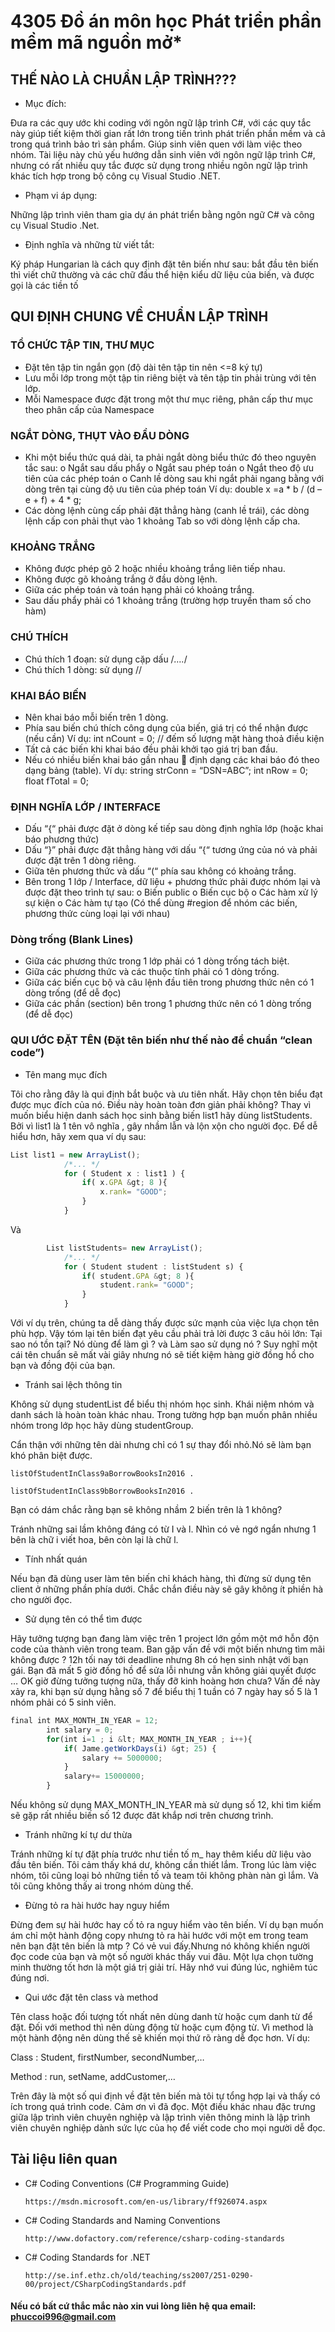# 4305 Đồ án môn học Phát triển phần mềm mã nguồn mở*
## THẾ NÀO LÀ CHUẨN LẬP TRÌNH???
* Mục đích:

Đưa ra các quy ước khi coding với ngôn ngữ lập trình C#, với các quy tắc này giúp tiết kiệm thời gian rất lớn trong tiến trình phát triển phần mềm và cả trong quá trình bảo trì sản phẩm. Giúp sinh viên quen với làm việc theo nhóm.
Tài liệu này chủ yếu hướng dẫn sinh viên với ngôn ngữ lập trình C#, nhưng có rất nhiều quy tắc được sử dụng trong nhiều ngôn ngữ lập trình khác tích hợp trong bộ công cụ Visual Studio .NET.
* Phạm vi áp dụng:

Những lập trình viên tham gia dự án phát triển bằng ngôn ngữ C# và công cụ Visual Studio .Net.

* Định nghĩa và những từ viết tắt:

Ký pháp Hungarian là cách quy định đặt tên biến như sau: bắt đầu tên biến thì viết chữ thường và các chữ đầu thể hiện kiểu dữ liệu của biến, và được gọi là các tiền tố
## QUI ĐỊNH CHUNG VỀ CHUẨN LẬP TRÌNH

### TỔ CHỨC TẬP TIN, THƯ MỤC
- Đặt tên tập tin ngắn gọn (độ dài tên tập tin nên <=8 ký tự)
- Lưu mỗi lớp trong một tập tin riêng biệt và tên tập tin phải trùng với tên lớp.
- Mỗi Namespace được đặt trong một thư mục riêng, phân cấp thư mục theo phân cấp
của Namespace
### NGẮT DÒNG, THỤT VÀO ĐẦU DÒNG
- Khi một biểu thức quá dài, ta phải ngắt dòng biểu thức đó theo nguyên tắc sau:
o Ngắt sau dấu phẩy
o Ngắt sau phép toán
o Ngắt theo độ ưu tiên của các phép toán
o Canh lề dòng sau khi ngắt phải ngang bằng với dòng trên tại cùng độ ưu tiên
của phép toán
Ví dụ:
double x =a * b / (d – e + f) +
 4 * g;
- Các dòng lệnh cùng cấp phải đặt thẳng hàng (canh lề trái), các dòng lệnh cấp con
phải thụt vào 1 khoảng Tab so với dòng lệnh cấp cha.
### KHOẢNG TRẮNG
- Không được phép gõ 2 hoặc nhiều khoảng trắng liên tiếp nhau.
- Không được gõ khoảng trắng ở đầu dòng lệnh.
- Giữa các phép toán và toán hạng phải có khoảng trắng.
- Sau dấu phẩy phải có 1 khoảng trắng (trường hợp truyền tham số cho hàm)
### CHÚ THÍCH
- Chú thích 1 đoạn: sử dụng cặp dấu /*….*/
- Chú thích 1 dòng: sử dụng //
### KHAI BÁO BIẾN
- Nên khai báo mỗi biến trên 1 dòng.
- Phía sau biến chú thích công dụng của biến, giá trị có thể nhận được (nếu cần)
Ví dụ:
int nCount = 0; // đếm số lượng mặt hàng thoả điều kiện
- Tất cả các biến khi khai báo đều phải khởi tạo giá trị ban đầu.
- Nếu có nhiều biến khai báo gần nhau  định dạng các khai báo đó theo dạng bảng
(table).
Ví dụ:
string strConn = “DSN=ABC”;
int nRow = 0;
float fTotal = 0;
### ĐỊNH NGHĨA LỚP / INTERFACE
- Dấu “{“ phải được đặt ở dòng kế tiếp sau dòng định nghĩa lớp (hoặc khai báo phương
thức)
- Dấu “}” phải được đặt thẳng hàng với dấu “{“ tương ứng của nó và phải được đặt
trên 1 dòng riêng.
- Giữa tên phương thức và dấu “(“ phía sau không có khoảng trắng.
- Bên trong 1 lớp / Interface, dữ liệu + phương thức phải được nhóm lại và được đặt
theo trình tự sau:
o Biến public
o Biến cục bộ
o Các hàm xử lý sự kiện
o Các hàm tự tạo
(Có thể dùng #region để nhóm các biến, phương thức cùng loại lại với nhau)

### Dòng trống (Blank Lines)
- Giữa các phương thức trong 1 lớp phải có 1 dòng trống tách biệt.
- Giữa các phương thức và các thuộc tính phải có 1 dòng trống.
- Giữa các biến cục bộ và câu lệnh đầu tiên trong phương thức nên có 1 dòng
trống (để dễ đọc)
- Giữa các phần (section) bên trong 1 phương thức nên có 1 dòng trống (để dễ
đọc)
### QUI ƯỚC ĐẶT TÊN (Đặt tên biến như thế nào để chuẩn “clean code”)

* Tên mang mục đích        

Tôi cho rằng đây là qui định bắt buộc và ưu tiên nhất. Hãy chọn tên biểu đạt được mục đích của nó. Điều này hoàn toàn đơn giản phải không? Thay vì muốn biểu hiện danh sách học sinh bằng biến list1 hãy dùng listStudents. Bởi vì list1 là 1 tên vô nghĩa , gây nhầm lẫn và lộn xộn cho người đọc.
Để dễ hiểu hơn, hãy xem qua ví dụ sau:
```javascript
List list1 = new ArrayList();
			/*... */
			for ( Student x : list1 ) {
				if( x.GPA &gt; 8 ){
					x.rank= "GOOD";
				}
			}
```
Và
```javascript
		List listStudents= new ArrayList();
			/*... */
			for ( Student student : listStudent s) {
				if( student.GPA &gt; 8 ){
					student.rank= "GOOD";
				}
			}
```
 Với ví dụ trên, chúng ta dễ dàng thấy được sức mạnh của việc lựa chọn tên phù hợp. Vậy tóm lại tên biến đạt yêu cầu phải trả lời được 3 câu hỏi lớn: Tại sao nó tồn tại? Nó dùng để làm gì ? và Làm sao sử dụng nó ? Suy nghĩ một cái tên chuẩn sẽ mất vài giây nhưng nó sẽ tiết kiệm hàng giờ đồng hồ cho bạn và đồng đội của bạn.    
* Tránh sai lệch thông tin

Không sử dụng studentList để biểu thị nhóm học sinh. Khái niệm nhóm và danh sách là hoàn toàn khác nhau. Trong tường hợp bạn muốn phân nhiều nhóm trong lớp học hãy dùng studentGroup.

Cẩn thận với những tên dài nhưng chỉ có 1 sự thay đổi nhỏ.Nó sẽ làm bạn khó phân biệt được.

    listOfStudentInClass9aBorrowBooksIn2016 .

    listOfStudentInClass9bBorrowBooksIn2016 .    

Bạn có dám chắc rằng bạn sẽ không nhầm 2 biến trên là 1 không?

Tránh những sai lầm không đáng có từ I và l. Nhìn có vẻ ngớ ngẩn nhưng 1 bên là chữ i viết hoa, bên còn lại là chữ l.

* Tính nhất quán  

Nếu bạn đã dùng user làm tên biến chỉ khách hàng, thì đừng sử dụng tên client ở những phần phía dưới. Chắc chắn điều này sẽ gây không ít phiền hà cho người đọc.

* Sử dụng tên có thể tìm được    

Hãy tưởng tượng bạn đang làm việc trên 1 project lớn gồm một mớ hỗn độn code của thành viên trong team. Ban gặp vấn đề với một biến nhưng tìm mãi không được ? 12h tối nay tới deadline nhưng 8h có hẹn sinh nhật với bạn gái. Bạn đã mất 5 giờ đồng hồ để sửa lỗi nhưng vẫn không giải quyết được … OK giờ đừng tưởng tượng nữa, thấy đỡ kinh hoàng hơn chưa? Vấn đề này xảy ra, khi bạn sử dụng hằng số 7 để biểu thị 1 tuần có 7 ngày hay số 5 là 1 nhóm phải có 5 sinh viên. 
```javascript
final int MAX_MONTH_IN_YEAR = 12;
		int salary = 0;
		for(int i=1 ; i &lt; MAX_MONTH_IN_YEAR ; i++){ 
			if( Jame.getWorkDays(i) &gt; 25) {
		        salary += 5000000;
			}
			salary+= 15000000;
		}
```

Nếu không sử dụng MAX_MONTH_IN_YEAR mà sử dụng số 12, khi tìm kiếm sẽ gặp rất nhiều biến số 12 được đăt khắp nơi trên chương trình.

* Tránh những kí tự dư thừa      

Tránh những kí tự đặt phía trước như tiền tố m_ hay thêm kiểu dữ liệu vào đầu tên biến. Tôi cảm thấy khá dư, không cần thiết lắm. Trong lúc làm việc nhóm, tôi cũng loại bỏ những tiền tố và team tôi không phàn nàn gì lắm. Và tôi cũng không thấy ai trong nhóm dùng thế.     

* Đừng tỏ ra hài hước hay nguy hiểm        

Đừng đem sự hài hước hay cố tỏ ra nguy hiểm vào tên biến. Ví dụ bạn muốn ám chỉ một hành động copy nhưng tỏ ra hài hước với một em trong team nên bạn đặt tên biến là mtp ? Có vẻ vui đấy.Nhưng nó không khiến người đọc code của bạn và một số người khác thấy vui đâu. Một lựa chọn tường minh thường tốt hơn là  một giá trị giải trí. Hãy nhớ vui đúng lúc, nghiêm túc đúng nơi.

* Qui ước đặt tên class và method        

Tên class hoặc đối tượng tốt nhất nên dùng danh từ hoặc cụm danh từ để đặt. Đối với method thì nên dùng động từ hoặc cụm động từ. Vì method là một hành động nên dùng thế sẽ khiến mọi thứ rõ ràng dễ đọc hơn.  Ví dụ:

Class : Student, firstNumber, secondNumber,…      

Method : run, setName, addCustomer,…

Trên đây là một số qui định về đặt tên biến mà tôi tự tổng hợp lại và thấy có ích trong quá trình code. Cảm ơn vì đã đọc. Một điều khác nhau đặc trưng giữa lập trình viên chuyên nghiệp và lập trình viên thông minh là lập trình viên chuyên nghiệp dành sức lực của họ để viết code cho mọi người dễ đọc.


## Tài liệu liên quan

*	C# Coding Conventions (C# Programming Guide)

		https://msdn.microsoft.com/en-us/library/ff926074.aspx
*	C# Coding Standards and Naming Conventions

		http://www.dofactory.com/reference/csharp-coding-standards
*	C# Coding Standards for .NET 

		http://se.inf.ethz.ch/old/teaching/ss2007/251-0290-00/project/CSharpCodingStandards.pdf
#### Nếu có bất cứ thắc mắc nào xin vui lòng liên hệ qua email:    phuccoi996@gmail.com

